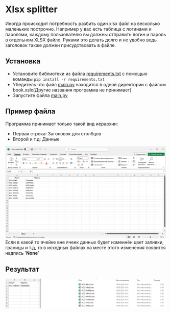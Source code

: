# Xlsx splitter

Иногда происходит потребность разбить один xlsx файл на весколько маленьких построчно. Например у вас есть таблица с логинами и паролями, каждому пользователю вы должны отправить логин и пароль в отдельном XLSX файле. Руками это делать долго и не удобно ведь заголовок также должен присудствовать в файле.

## Установка
 - Установите библиотеки из файла [requirements.txt](https://github.com/Thorgathis/xlsx-splitter/blob/master/requirements.txt) с помощью команды ```pip install -r requirements.txt```
 - Убедитель что файл [main.py](https://github.com/Thorgathis/xlsx-splitter/blob/master/main.py) находится в одной директории с файлом book.xslx(Другие названия программа не принимает)
 - Запустите файла [main.py](https://github.com/Thorgathis/xlsx-splitter/blob/master/main.py)

## Пример файла
Программа принимает только такой вид иерархии:
 - Первая строка: Заголовок для столбцов
 - Второй и т.д: Данные

<img src="readme/img.png">
Если в какой то ячейке вне ячеек данных будет изменнён цвет заливки, границы и т.д, то в исходных файлах на месте этого изменения появится надпись '<strong>None</strong>'

## Результат
<img src="readme/out.png">
